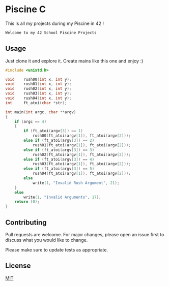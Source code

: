 # Piscine C

This is all my projects during my Piscine in 42 !

```bash
Welcome to my 42 School Piscine Projects
```

## Usage

Just clone it and explore it. Create mains like this one and enjoy :)

```c
#include <unistd.h>

void	rush00(int x, int y);
void	rush01(int x, int y);
void	rush02(int x, int y);
void	rush03(int x, int y);
void	rush04(int x, int y);
int		ft_atoi(char *str);

int	main(int argc, char **argv)
{
	if (argc == 4)
	{
		if (ft_atoi(argv[3]) == 1)
			rush00(ft_atoi(argv[1]), ft_atoi(argv[2]));
		else if (ft_atoi(argv[3]) == 2)
			rush01(ft_atoi(argv[1]), ft_atoi(argv[2]));
		else if (ft_atoi(argv[3]) == 3)
			rush02(ft_atoi(argv[1]), ft_atoi(argv[2]));
		else if (ft_atoi(argv[3]) == 4)
			rush03(ft_atoi(argv[1]), ft_atoi(argv[2]));
		else if (ft_atoi(argv[3]) == 5)
			rush04(ft_atoi(argv[1]), ft_atoi(argv[2]));
		else
			write(1, "Invalid Rush Argument", 21);
	}
	else
		write(1, "Invalid Arguments", 17);
	return (0);
}
```

## Contributing

Pull requests are welcome. For major changes, please open an issue first
to discuss what you would like to change.

Please make sure to update tests as appropriate.

## License

[MIT](https://choosealicense.com/licenses/mit/)
